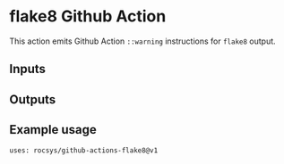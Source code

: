 # flake8 Github Action

This action emits Github Action `::warning` instructions for `flake8` output.

## Inputs

## Outputs

## Example usage

```
uses: rocsys/github-actions-flake8@v1
```

